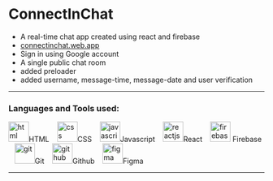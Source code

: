 # ConnectInChat

- A real-time chat app created using react and firebase
- <a href="https://connectinchat.web.app/"> connectinchat.web.app </a>
- Sign in using Google account
- A single public chat room
- added preloader
- added username, message-time, message-date and user verification

---

### Languages and Tools used:

<img src="https://www.vectorlogo.zone/logos/w3_html5/w3_html5-icon.svg" alt="html" height="40"/>HTML
&nbsp;&nbsp;
<img src="https://www.vectorlogo.zone/logos/w3_css/w3_css-icon.svg" alt="css" height="40"/>CSS
&nbsp;&nbsp;
<img src="https://upload.vectorlogo.zone/logos/javascript/images/239ec8a4-163e-4792-83b6-3f6d96911757.svg" alt="javascript" height="40"/>Javascript
&nbsp;&nbsp;
<img src="https://www.vectorlogo.zone/logos/reactjs/reactjs-icon.svg" alt="reactjs" height="40"/>React
&nbsp;&nbsp;
<img src="https://www.vectorlogo.zone/logos/firebase/firebase-icon.svg" alt="firebase" height="40"/> Firebase
&nbsp;&nbsp;
<img src="https://www.vectorlogo.zone/logos/git-scm/git-scm-icon.svg" alt="git" height="40"/>Git
&nbsp;&nbsp;
<img src="https://www.vectorlogo.zone/logos/github/github-tile.svg" alt="github" height="40"/>Github
&nbsp;&nbsp;
<img src="https://www.vectorlogo.zone/logos/figma/figma-icon.svg" alt="figma" height="40"/>Figma
&nbsp;&nbsp;

---
